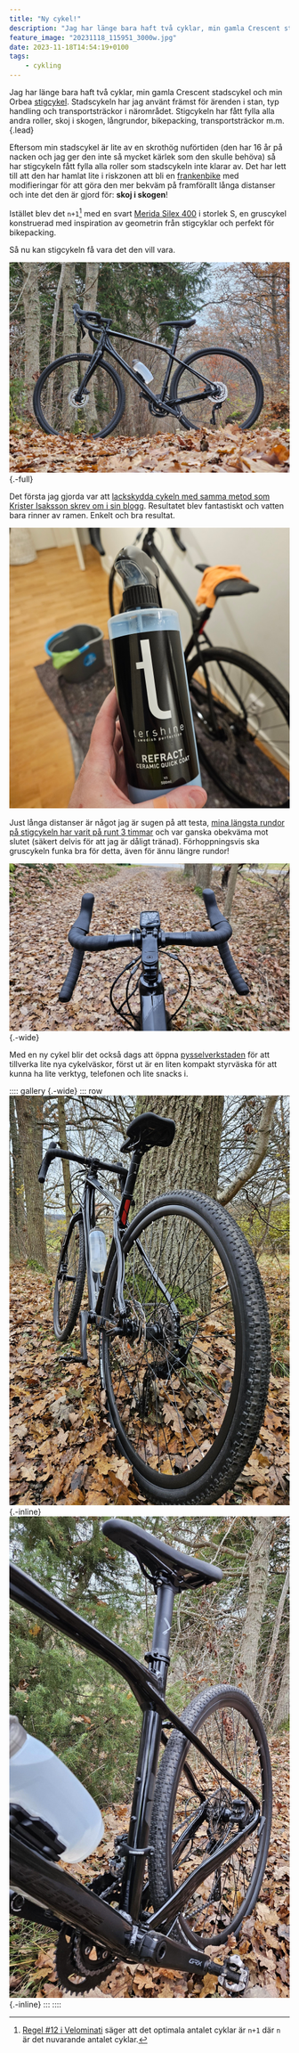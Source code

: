 ```yaml
---
title: "Ny cykel!"
description: "Jag har länge bara haft två cyklar, min gamla Crescent stadscykel och min Orbea stigcykel. Stadscykeln har jag använt främst för ärenden i stan, typ handling och transportsträckor i närområdet. Stigcykeln har fått fylla alla andra roller, skoj i skogen, långrundor, bikepacking, transportsträckor m.m."
feature_image: "20231118_115951_3000w.jpg"
date: 2023-11-18T14:54:19+0100
tags:
    - cykling
---
```


Jag har länge bara haft två cyklar, min gamla Crescent stadscykel och min Orbea [stigcykel][Orbea Laufey - Vintercykling]. Stadscykeln har jag använt främst för ärenden i stan, typ handling och transportsträckor i närområdet. Stigcykeln har fått fylla alla andra roller, skoj i skogen, långrundor, bikepacking, transportsträckor m.m.{.lead}

Eftersom min stadscykel är lite av en skrothög nuförtiden (den har 16 år på nacken och jag ger den inte så mycket kärlek som den skulle behöva) så har stigcykeln fått fylla alla roller som stadscykeln inte klarar av. Det har lett till att den har hamlat lite i riskzonen att bli en [frankenbike][/r/frankenbike] med modifieringar för att göra den mer bekväm på framförallt långa distanser och inte det den är gjord för: **skoj i skogen**!

Istället blev det `n+1`[^1] med en svart [Merida Silex 400] i storlek S, en gruscykel konstruerad med inspiration av geometrin från stigcyklar och perfekt för bikepacking.

Så nu kan stigcykeln få vara det den vill vara.

![En svart gruscykel av modellen Merida Silex som står i profil på en väg](20231118_115705_3000w.jpg "Merida Silex 400 i storlek S"){.-full}

Det första jag gjorda var att [lackskydda cykeln med samma metod som Krister Isaksson skrev om i sin blogg][Kristers blogg - Lackskydd]. Resultatet blev fantastiskt och vatten bara rinner av ramen. Enkelt och bra resultat.

![En förpackning Tershine Refract lackskydd med en cykel i bakgrunden ur fokus.](20231116_195830.jpg)

Just långa distanser är något jag är sugen på att testa, [mina längsta rundor på stigcykeln har varit på runt 3 timmar][Strava - 6985802857] och var ganska obekväma mot slutet (säkert delvis för att jag är dåligt tränad). Förhoppningsvis ska gruscykeln funka bra för detta, även för ännu längre rundor!

![Styret på en svart gruscykel. Styret är av typen bockstyre och har en cykeldator monterad på ett fäste som sticker ut lite framför styret.](20231118_115936_3000w.jpg){.-wide}

Med en ny cykel blir det också dags att öppna [pysselverkstaden](/diy/) för att tillverka lite nya cykelväskor, först ut är en liten kompakt styrväska för att kunna ha lite verktyg, telefonen och lite snacks i.

:::: gallery {.-wide}
::: row
![En svart gruscykel sett bakifrån från sidan. Den står lutad mot ett träd och är skinande svart. Reflexer i form av klistermärken sitter på skärmen och det sitter en vattenflaska monterad i ramen.](20231118_120009_3000w.jpg){.-inline}
![Bakhjulet och sittstolpen på en svart gruscykel sett bakifrån från sidan.](20231118_120001_3000w.jpg){.-inline}
:::
::::

[^1]: [Regel #12 i Velominati][The Rules] säger att det optimala antalet cyklar är `n+1` där `n` är det nuvarande antalet cyklar.


[The Rules]: https://www.velominati.com/#the-rules
[Merida Silex 400]: https://www.merida-bikes.com/sv-se/bike/3119-4115/silex-400
[/r/frankenbike]: https://old.reddit.com/r/Frankenbike/
[Orbea Laufey - Vintercykling]: /2021/05/17/en-vinter-pa-cykel/
[Kristers blogg - Lackskydd]: https://cykelmagasinet.se/lackskyddar-cykeln/
[Strava - 6985802857]: https://www.strava.com/activities/6985802857